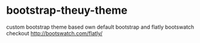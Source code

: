 # bootstrap-theuy-theme
custom bootstrap theme based own default bootstrap and flatly bootswatch
checkout http://bootswatch.com/flatly/
